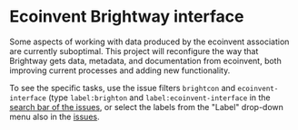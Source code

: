 # Ecoinvent Brightway interface

Some aspects of working with data produced by the ecoinvent association are currently suboptimal. This project will reconfigure the way that Brightway gets data, metadata, and documentation from ecoinvent, both improving current processes and adding new functionality.

To see the specific tasks, use the issue filters `brightcon` and `ecoinvent-interface` (type `label:brighton` and `label:ecoinvent-interface` in the [search bar of the issues](https://github.com/brightway-lca/hackathons/issues), or select the labels from the "Label" drop-down menu also in the [issues](https://github.com/brightway-lca/hackathons/issues).
